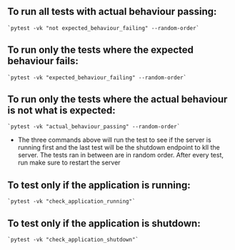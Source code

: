 ## To run all tests with actual behaviour passing:
    `pytest -vk "not expected_behaviour_failing" --random-order`

## To run only the tests where the expected behaviour fails:
    `pytest -vk "expected_behaviour_failing" --random-order`

## To run only the tests where the actual behaviour is not what is expected:
    `pytest -vk "actual_behaviour_passing" --random-order`

- The three commands above will run the test to see if the server is running first and the last test will be the shutdown endpoint to kll the server. The tests ran in between are in random order. After every test, run make sure to restart the server

## To test only if the application is running:
    `pytest -vk "check_application_running"`

## To test only if the application is shutdown:
    `pytest -vk "check_application_shutdown"`